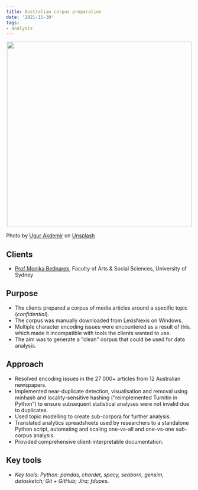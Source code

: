 ```yaml
---
title: Australian corpus preparation
date: '2021-11-30'
tags:
- analysis
---
```


<p align="center">
<img src="https://daryavanichkina.com/images/2111_corpus.jpg" width="500" />
</p>

Photo by <a href="https://unsplash.com/@ugur?utm_source=unsplash&utm_medium=referral&utm_content=creditCopyText">Ugur Akdemir</a> on <a href="https://unsplash.com/s/photos/corpus?utm_source=unsplash&utm_medium=referral&utm_content=creditCopyText">Unsplash</a>
  

## Clients

- [Prof Monika Bednarek](https://www.sydney.edu.au/arts/about/our-people/academic-staff/monika-bednarek.html), Faculty of Arts & Social Sciences, University of Sydney

## Purpose

- The clients prepared a corpus of media articles around a specific topic (*confidential*).
- The corpus was manually downloaded from LexisNexis on Windows. 
- Multiple character encoding issues were encountered as a result of this, which made it incompatible with tools the clients wanted to use.
- The aim was to generate a "clean" corpus that could be used for data analysis.

## Approach

- Resolved encoding issues in the 27 000+ articles from 12 Australian newspapers.
- Implemented near-duplicate detection, visualisation and removal using minhash and locality-sensitive hashing ("reimplemented Turnitin in Python") to ensure subsequent statistical analyses were not invalid due to duplicates.
- Used topic modelling to create sub-corpora for further analysis.
- Translated analytics spreadsheets used by researchers to a standalone Python script, automating and scaling one-vs-all and one-vs-one sub-corpus analysis.
- Provided comprehensive client-interpretable documentation.

## Key tools

- *Key tools: Python: pandas, chardet, spacy, seaborn, gensim, datasketch; Git + GitHub; Jira; fdupes*.
